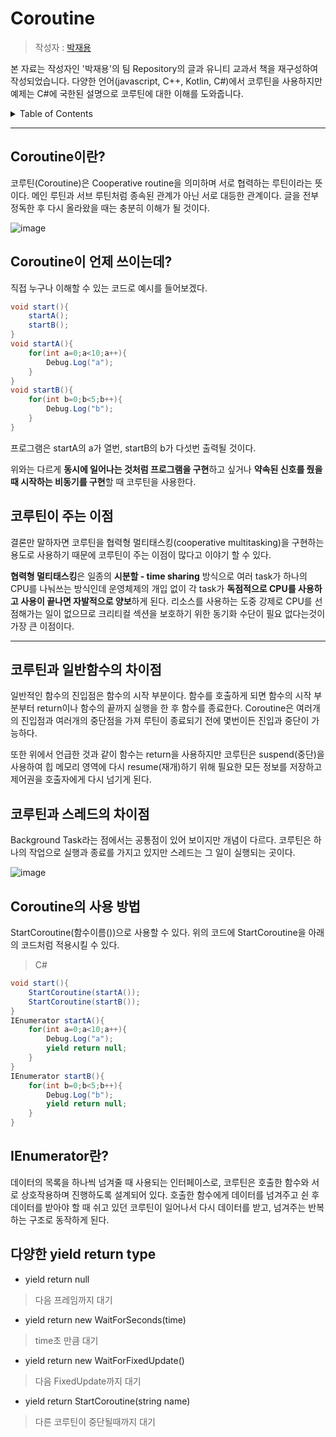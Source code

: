 # Coroutine

> 작성자 : [박재용](https://github.com/ggjae)

본 자료는 작성자인 '박재용'의 팀 Repository의 글과 유니티 교과서 책을 재구성하여 작성되었습니다. 다양한 언어(javascript, C++, Kotlin, C#)에서 코루틴을 사용하지만 예제는 C#에 국한된 설명으로 코루틴에 대한 이해를 도와줍니다.

<details>
<summary>Table of Contents</summary>

- [What is Coroutine](#Coroutine이란?)
- [코루틴이 언제 쓰이는데?](#Coroutine이-언제-쓰이는데)
- [코루틴이 주는 이점](#코루틴이-주는-이점)

</details>

---

## Coroutine이란?

코루틴(Coroutine)은 Cooperative routine을 의미하며 서로 협력하는 루틴이라는 뜻이다. 메인 루틴과 서브 루틴처럼 종속된 관계가 아닌 서로 대등한 관계이다. 글을 전부 정독한 후 다시 올라왔을 때는 충분히 이해가 될 것이다.

![image](https://user-images.githubusercontent.com/22047551/128828164-fbf664c0-600c-42c7-b832-9f1b35c88709.png)


## Coroutine이 언제 쓰이는데?

직접 누구나 이해할 수 있는 코드로 예시를 들어보겠다.
```cs
void start(){
    startA();
    startB();
}
void startA(){
    for(int a=0;a<10;a++){
        Debug.Log("a");
    }
}
void startB(){
    for(int b=0;b<5;b++){
        Debug.Log("b");
    }
}
```
프로그램은 startA의 a가 열번, startB의 b가 다섯번 출력될 것이다.

위와는 다르게 **동시에 일어나는 것처럼 프로그램을 구현**하고 싶거나 **약속된 신호를 줬을 때 시작하는 비동기를 구현**할 때 코루틴을 사용한다.

## 코루틴이 주는 이점

결론만 말하자면 코루틴을 협력형 멀티태스킹(cooperative multitasking)을 구현하는 용도로 사용하기 때문에 코루틴이 주는 이점이 많다고 이야기 할 수 있다.

**협력형 멀티태스킹**은 일종의 **시분할 - time sharing** 방식으로 여러 task가 하나의 CPU를 나눠쓰는 방식인데 운영체제의 개입 없이 각 task가 **독점적으로 CPU를 사용하고 사용이 끝나면 자발적으로 양보**하게 된다. 리소스를 사용하는 도중 강제로 CPU를 선점해가는 일이 없으므로 크리티컬 섹션을 보호하기 위한 동기화 수단이 필요 없다는것이 가장 큰 이점이다.

---

## 코루틴과 일반함수의 차이점

일반적인 함수의 진입점은 함수의 시작 부분이다. 함수를 호출하게 되면 함수의 시작 부분부터 return이나 함수의 끝까지 실행을 한 후 함수를 종료한다. Coroutine은 여러개의 진입점과 여러개의 중단점을 가져 루틴이 종료되기 전에 몇번이든 진입과 중단이 가능하다.

또한 위에서 언급한 것과 같이 함수는 return을 사용하지만 코루틴은 suspend(중단)을 사용하여 힙 메모리 영역에 다시 resume(재개)하기 위해 필요한 모든 정보를 저장하고 제어권을 호출자에게 다시 넘기게 된다.

## 코루틴과 스레드의 차이점

Background Task라는 점에서는 공통점이 있어 보이지만 개념이 다르다. 코루틴은 하나의 작업으로 실행과 종료를 가지고 있지만 스레드는 그 일이 실행되는 곳이다.

![image](https://user-images.githubusercontent.com/22047551/128828491-8a118d25-43a9-4429-9650-906aa3f29fdb.png)


## Coroutine의 사용 방법

StartCoroutine(함수이름())으로 사용할 수 있다.
위의 코드에 StartCoroutine을 아래의 코드처럼 적용시킬 수 있다.

> C#
```cs
void start(){
    StartCoroutine(startA());
    StartCoroutine(startB());
}
IEnumerator startA(){
    for(int a=0;a<10;a++){
        Debug.Log("a");
        yield return null;
    }
}
IEnumerator startB(){
    for(int b=0;b<5;b++){
        Debug.Log("b");
        yield return null;
    }
}
```

## IEnumerator란?

데이터의 목록을 하나씩 넘겨줄 때 사용되는 인터페이스로, 코루틴은 호출한 함수와 서로 상호작용하며 진행하도록 설계되어 있다. 호출한 함수에게 데이터를 넘겨주고 쉰 후 데이터를 받아야 할 때 쉬고 있던 코루틴이 일어나서 다시 데이터를 받고, 넘겨주는 반복하는 구조로 동작하게 된다.

## 다양한 yield return type

- yield return null
> 다음 프레임까지 대기

- yield return new WaitForSeconds(time)
> time초 만큼 대기

- yield return new WaitForFixedUpdate()
> 다음 FixedUpdate까지 대기

- yield return StartCoroutine(string name)
> 다른 코루틴이 중단될때까지 대기
